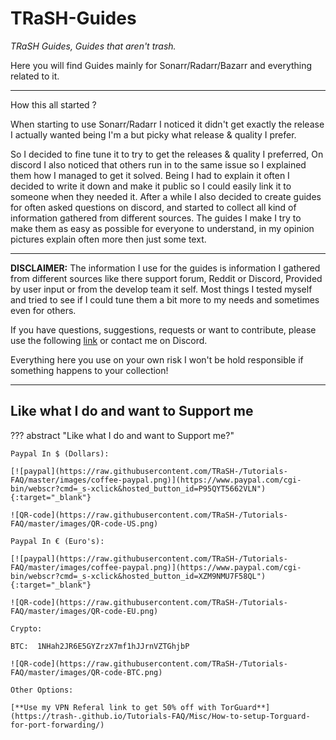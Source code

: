 # TRaSH-Guides

*TRaSH Guides, Guides that aren't trash.*

Here you will find Guides mainly for Sonarr/Radarr/Bazarr and everything related to it.

------

How this all started ?

When starting to use Sonarr/Radarr I noticed it didn't get exactly the release I actually wanted being I'm a but picky what release & quality I prefer.

So I decided to fine tune it to try to get the releases & quality I preferred, On discord I also noticed that others run in to the same issue so I explained them how I managed to get it solved. Being I had to explain it often I decided to write it down and make it public so I could easily link it to someone when  they needed it.
After a while I also decided to create guides for often asked questions on discord, and started to collect all kind of information gathered from different sources.
The guides I make I try to make them as easy as possible for everyone to understand, in my opinion pictures explain often more then just some text.

------

**DISCLAIMER:**
The information I use for the guides is information I gathered from different sources like there support forum, Reddit or Discord, Provided by user input or from the develop team it self.
Most things I tested myself and tried to see if I could tune them a bit more to my needs and sometimes even for others.

If you have questions, suggestions, requests or want to contribute, please use the following [link](https://github.com/TRaSH-/Tutorials-FAQ/issues) or contact me on Discord.

Everything here you use on your own risk I won't be hold responsible if something happens to your collection!

------

## Like what I do and want to Support me

??? abstract "Like what I do and want to Support me?"

    Paypal In $ (Dollars):

    [![paypal](https://raw.githubusercontent.com/TRaSH-/Tutorials-FAQ/master/images/coffee-paypal.png)](https://www.paypal.com/cgi-bin/webscr?cmd=_s-xclick&hosted_button_id=P95QYT5662VLN"){:target="_blank"}

    ![QR-code](https://raw.githubusercontent.com/TRaSH-/Tutorials-FAQ/master/images/QR-code-US.png)

    Paypal In € (Euro's):

    [![paypal](https://raw.githubusercontent.com/TRaSH-/Tutorials-FAQ/master/images/coffee-paypal.png)](https://www.paypal.com/cgi-bin/webscr?cmd=_s-xclick&hosted_button_id=XZM9NMU7F58QL"){:target="_blank"}

    ![QR-code](https://raw.githubusercontent.com/TRaSH-/Tutorials-FAQ/master/images/QR-code-EU.png)

    Crypto:

    BTC:  1NHah2JR6E5GYZrzX7mf1hJJrnVZTGhjbP

    ![QR-code](https://raw.githubusercontent.com/TRaSH-/Tutorials-FAQ/master/images/QR-code-BTC.png)

    Other Options:

    [**Use my VPN Referal link to get 50% off with TorGuard**](https://trash-.github.io/Tutorials-FAQ/Misc/How-to-setup-Torguard-for-port-forwarding/)
